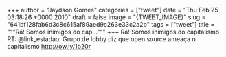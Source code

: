 
+++
author = "Jaydson Gomes"
categories = ["tweet"]
date = "Thu Feb 25 03:18:26 +0000 2010"
draft = false
image = "{TWEET_IMAGE}"
slug = "641bf128fab6d3c8c615af89aed9c263e33c2a2b"
tags = ["tweet"]
title = """Rá! Somos inimigos do cap..."""
+++
Rá! Somos inimigos do capitalismo RT: @link_estadao: Grupo de lobby diz que open source ameaça o capitalismo http://ow.ly/1b20r

